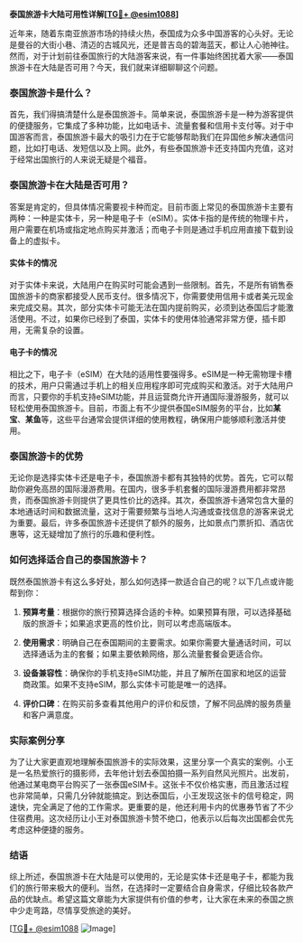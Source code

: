 **泰国旅游卡大陆可用性详解[[TG💪+ @esim1088](https://t.me/s/esim1088)]**

近年来，随着东南亚旅游市场的持续火热，泰国成为众多中国游客的心头好。无论是曼谷的大街小巷、清迈的古城风光，还是普吉岛的碧海蓝天，都让人心驰神往。然而，对于计划前往泰国旅行的大陆游客来说，有一件事始终困扰着大家——泰国旅游卡在大陆是否可用？今天，我们就来详细聊聊这个问题。

### 泰国旅游卡是什么？

首先，我们得搞清楚什么是泰国旅游卡。简单来说，泰国旅游卡是一种为游客提供的便捷服务，它集成了多种功能，比如电话卡、流量套餐和信用卡支付等。对于中国游客而言，泰国旅游卡最大的吸引力在于它能够帮助我们在异国他乡解决通信问题，比如打电话、发短信以及上网。此外，有些泰国旅游卡还支持国内充值，这对于经常出国旅行的人来说无疑是个福音。

### 泰国旅游卡在大陆是否可用？

答案是肯定的，但具体情况需要视卡种而定。目前市面上常见的泰国旅游卡主要有两种：一种是实体卡，另一种是电子卡（eSIM）。实体卡指的是传统的物理卡片，用户需要在机场或指定地点购买并激活；而电子卡则是通过手机应用直接下载到设备上的虚拟卡。

#### 实体卡的情况

对于实体卡来说，大陆用户在购买时可能会遇到一些限制。首先，不是所有销售泰国旅游卡的商家都接受人民币支付。很多情况下，你需要使用信用卡或者美元现金来完成交易。其次，部分实体卡可能无法在国内提前购买，必须到达泰国后才能激活使用。不过，如果你已经到了泰国，实体卡的使用体验通常非常方便，插卡即用，无需复杂的设置。

#### 电子卡的情况

相比之下，电子卡（eSIM）在大陆的适用性要强得多。eSIM是一种无需物理卡槽的技术，用户只需通过手机上的相关应用程序即可完成购买和激活。对于大陆用户而言，只要你的手机支持eSIM功能，并且运营商允许开通国际漫游服务，就可以轻松使用泰国旅游卡。目前，市面上有不少提供泰国eSIM服务的平台，比如**某宝**、**某鱼**等，这些平台通常会提供详细的使用教程，确保用户能够顺利激活并使用。

### 泰国旅游卡的优势

无论你是选择实体卡还是电子卡，泰国旅游卡都有其独特的优势。首先，它可以帮助你避免高昂的国际漫游费用。在国内，很多手机套餐的国际漫游费用都非常昂贵，而泰国旅游卡则提供了更具性价比的选择。其次，泰国旅游卡通常包含大量的本地通话时间和数据流量，这对于需要频繁与当地人沟通或查找信息的游客来说尤为重要。最后，许多泰国旅游卡还提供了额外的服务，比如景点门票折扣、酒店优惠等，这无疑增加了旅行的乐趣和便利性。

### 如何选择适合自己的泰国旅游卡？

既然泰国旅游卡有这么多好处，那么如何选择一款适合自己的呢？以下几点或许能帮到你：

1. **预算考量**：根据你的旅行预算选择合适的卡种。如果预算有限，可以选择基础版的旅游卡；如果追求更高的性价比，则可以考虑高端版本。
   
2. **使用需求**：明确自己在泰国期间的主要需求。如果你需要大量通话时间，可以选择通话为主的套餐；如果主要依赖网络，那么流量套餐会更适合你。

3. **设备兼容性**：确保你的手机支持eSIM功能，并且了解所在国家和地区的运营商政策。如果不支持eSIM，那么实体卡可能是唯一的选择。

4. **评价口碑**：在购买前多查看其他用户的评价和反馈，了解不同品牌的服务质量和客户满意度。

### 实际案例分享

为了让大家更直观地理解泰国旅游卡的实际效果，这里分享一个真实的案例。小王是一名热爱旅行的摄影师，去年他计划去泰国拍摄一系列自然风光照片。出发前，他通过某电商平台购买了一张泰国eSIM卡。这张卡不仅价格实惠，而且激活过程也非常简单，只需几分钟就能搞定。到达泰国后，小王发现这张卡的信号稳定，网速快，完全满足了他的工作需求。更重要的是，他还利用卡内的优惠券节省了不少住宿费用。这次经历让小王对泰国旅游卡赞不绝口，他表示以后每次出国都会优先考虑这种便捷的服务。

### 结语

综上所述，泰国旅游卡在大陆是可以使用的，无论是实体卡还是电子卡，都能为我们的旅行带来极大的便利。当然，在选择时一定要结合自身需求，仔细比较各款产品的优缺点。希望这篇文章能为大家提供有价值的参考，让大家在未来的泰国之旅中少走弯路，尽情享受旅途的美好。

[[TG💪+ @esim1088](https://t.me/s/esim1088) ![Image](https://i.postimg.cc/4NQfJmqS/Snipaste-2025-05-13-00-14-12.png)]